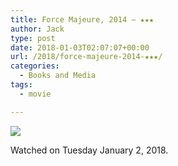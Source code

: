 ```yaml
---
title: Force Majeure, 2014 – ★★★
author: Jack
type: post
date: 2018-01-03T02:07:07+00:00
url: /2018/force-majeure-2014-★★★/
categories:
  - Books and Media
tags:
  - movie

---
```

![][1]

Watched on Tuesday January 2, 2018.

 [1]: https://a.ltrbxd.com/resized/sm/upload/3e/zo/pi/15/rGMtc9AtZsnWSSL5VnLaGvx1PI6-0-150-0-225-crop.jpg?k=a3b040f628